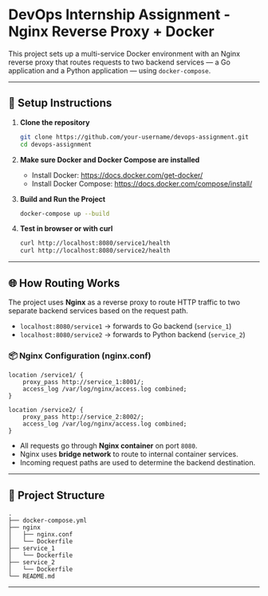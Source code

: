
# DevOps Internship Assignment - Nginx Reverse Proxy + Docker

This project sets up a multi-service Docker environment with an Nginx reverse proxy that routes requests to two backend services — a Go application and a Python application — using `docker-compose`.

---

## 🚀 Setup Instructions

1. **Clone the repository**
   ```bash
   git clone https://github.com/your-username/devops-assignment.git
   cd devops-assignment
   ```

2. **Make sure Docker and Docker Compose are installed**

   - Install Docker: https://docs.docker.com/get-docker/
   - Install Docker Compose: https://docs.docker.com/compose/install/

3. **Build and Run the Project**
   ```bash
   docker-compose up --build
   ```

4. **Test in browser or with curl**
   ```bash
   curl http://localhost:8080/service1/health
   curl http://localhost:8080/service2/health
   ```

---

## 🌐 How Routing Works

The project uses **Nginx** as a reverse proxy to route HTTP traffic to two separate backend services based on the request path.

- `localhost:8080/service1` → forwards to Go backend (`service_1`)
- `localhost:8080/service2` → forwards to Python backend (`service_2`)

### 📦 Nginx Configuration (nginx.conf)

```nginx
location /service1/ {
    proxy_pass http://service_1:8001/;
    access_log /var/log/nginx/access.log combined;
}

location /service2/ {
    proxy_pass http://service_2:8002/;
    access_log /var/log/nginx/access.log combined;
}
```

- All requests go through **Nginx container** on port `8080`.
- Nginx uses **bridge network** to route to internal container services.
- Incoming request paths are used to determine the backend destination.

---

## 📁 Project Structure

```
.
├── docker-compose.yml
├── nginx
│   ├── nginx.conf
│   └── Dockerfile
├── service_1
│   └── Dockerfile
├── service_2
│   └── Dockerfile
└── README.md
```

---

